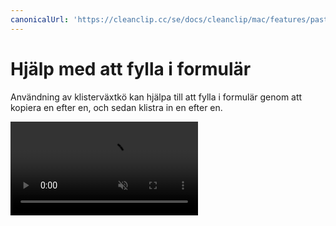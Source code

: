 ```yaml
---
canonicalUrl: 'https://cleanclip.cc/se/docs/cleanclip/mac/features/pastestack-fill-form'
---
```



# Hjälp med att fylla i formulär

Användning av klisterväxtkö kan hjälpa till att fylla i formulär genom att kopiera en efter en, och sedan klistra in en efter en.

<video autoplay muted loop>
    <source src="/videos/pastestack-fill-form.mp4" type="video/mp4">
    <iframe src="/videos/se/pastestack-fill-form.mp4" scrolling="no" border="0" frameborder="0" allow="autoplay; encrypted-media" allowfullscreen></iframe>
</video>